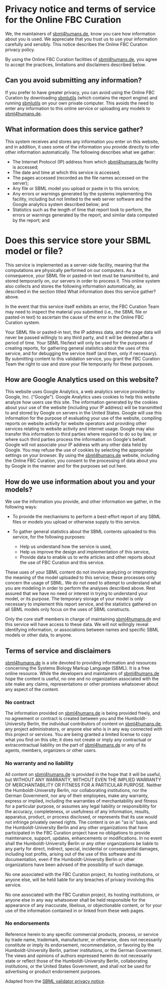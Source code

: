 # Privacy notice and terms of service for the Online FBC Curation

We, the maintainers of [sbml4humans.de](https://sbml4humans.de), know you care how information about you is used. We appreciate that you trust us to use your information carefully and sensibly. This notice describes the Online FBC Curation privacy policy.

By using the Online FBC Curation facilities of [sbml4humans.de](https://sbml4humans.de), you agree to accept the practices, limitations and disclaimers described below. 

## Can you avoid submitting any information?

If you prefer to have greater privacy, you can avoid using the Online FBC Curation by downloading [sbmlutils](https://github.com/matthiaskoenig/sbmlutils) (which contains the report engine) and running [sbmlutils](https://github.com/matthiaskoenig/sbmlutils) on your own private computer. This avoids the need to enter any information to this online service or uploading any models to [sbml4humans.de](https://sbml4humans.de). 

## What information does this service gather?

This system receives and stores any information you enter on this website, and in addition, it uses some of the information you provide directly to infer other information automatically. The following describes what we gather:

* The Internet Protocol (IP) address from which [sbml4humans.de](https://sbml4humans.de) facility is accessed;
* The date and time at which this service is accessed;
* The pages accessed (recorded as the file names accessed on the server);
* Any file or SBML model you upload or paste in to this service;
* Any errors or warnings generated by the systems implementing this facility, including but not limited to the web server software and the Google analytics system described below; and
* Statistics such as the length of time that report took to perform, the errors or warnings generated by the report, and similar data computed by the report; and 

# Does this service store your SBML model or file?

This service is implemented as a server-side facility, meaning that the computations are physically performed on our computers. As a consequence, your SBML file or pasted-in text must be transmitted to, and stored temporarily on, our servers in order to process it. This online system also collects and stores the following information automatically, as described in the section titled What information does this service gather? above.

In the event that this service itself exhibits an error, the FBC Curation Team may need to inspect the material you submitted (i.e., the SBML file or pasted-in text) to ascertain the cause of the error in the Online FBC Curation system.

Your SBML file or pasted-in text, the IP address data, and the page data will never be passed willingly to any third party, and it will be deleted after a period of time. Your SBML file/text will only be used for the purposes of creating reports, for gathering general statistics about the uses of this service, and for debugging the service itself (and then, only if necessary). By submitting content to this validation service, you grant the FBC Curation Team the right to use and store your file temporarily for these purposes. 

## How are Google Analytics used on this website?

This website uses Google Analytics, a web analytics service provided by Google, Inc. ("Google"). Google Analytics uses cookies to help this website analyze how users use this site. The information generated by the cookies about your use of the website (including your IP address) will be transmitted to and stored by Google on servers in the United States. Google will use this information for the purpose of evaluating your use of the website, compiling reports on website activity for website operators and providing other services relating to website activity and internet usage. Google may also transfer this information to third parties where required to do so by law, or where such third parties process the information on Google's behalf. Google will not associate your IP address with any other data held by Google. You may refuse the use of cookies by selecting the appropriate settings on your browser. By using the [sbml4humans.de](https://sbml4humans.de) website, including the Online FBC Curation, you consent to the processing of data about you by Google in the manner and for the purposes set out here. 

## How do we use information about you and your models?

We use the information you provide, and other information we gather, in the following ways:

* To provide the mechanisms to perform a best-effort report of any SBML files or models you upload or otherwise supply to this service. 
  
* To gather general statistics about the SBML contents uploaded to this service, for the following purposes:
  * Help us understand how the service is used, 
  * Help us improve the design and implementation of this service, 
  * Provide data to enable us to write articles and other reports about the use of FBC Curation and this service. 

These uses of your SBML content do not involve analyzing or interpreting the meaning of the model uploaded to this service; these processes only concern the usage of SBML. We do not need to attempt to understand what you are modeling in order to perform the analyses described above. Rest assured that we have no need or interest in trying to understand your model, or its purpose. The temporary storage of your model is only necessary to implement this report service, and the statistics gathered on all SBML models only focus on the uses of SBML constructs.

Only the core staff members in charge of maintaining [sbml4humans.de](https://sbml4humans.de) and this service will have access to these data. We will not willingly reveal identifying information, or associations between names and specific SBML models or other data, to anyone. 

## Terms of service and disclaimers

[sbml4humans.de](https://sbml4humans.de) is a site devoted to providing information and resources concerning the Systems Biology Markup Language (SBML). It is a free online resource. While the developers and maintainers of [sbml4humans.de](https://sbml4humans.de) hope the content is useful, no one and no organization associated with the site make any claims, representations or other promises whatsoever about any aspect of the content.

### No contract

The information provided on [sbml4humans.de](https://sbml4humans.de) is being provided freely, and no agreement or contract is created between you and the Humboldt-University Berlin, the individual contributors of content on [sbml4humans.de](https://sbml4humans.de), any project administrators, or anyone else who is in any way connected with this project or services. You are being granted a limited license to copy what you find on this site; it does not create or imply any contractual or extracontractual liability on the part of [sbml4humans.de](https://sbml4humans.de) or any of its agents, members, organizers or other users.

### No warranty and no liability

All content on [sbml4humans.de](https://sbml4humans.de) is provided in the hope that it will be useful, but WITHOUT ANY WARRANTY, WITHOUT EVEN THE IMPLIED WARRANTY OF MERCHANTABILITY OR FITNESS FOR A PARTICULAR PURPOSE. Neither the Humboldt-University Berlin, nor collaborating institutions, nor the German Government, nor any of their employees, make any warranty, express or implied, including the warranties of merchantability and fitness for a particular purpose, or assumes any legal liability or responsibility for the accuracy, completeness, or usefulness of any information, results, apparatus, product, or process disclosed, or represents that its use would not infringe privately owned rights. The content is on an "as is" basis, and the Humboldt-University Berlin and any other organizations that have participated in the FBC Curation project have no obligations to provide maintenance, support, updates, enhancements or modifications. In no event shall the Humboldt-University Berlin or any other organizations be liable to any party for direct, indirect, special, incidental or consequential damages, including lost profits, arising out of the use of this software and its documentation, even if the Humboldt-University Berlin or other organizations have been advised of the possibility of such damage.

No one associated with the FBC Curation project, its hosting institutions, or anyone else, will be held liable for any breaches of privacy involving this service.

No one associated with the FBC Curation project, its hosting institutions, or anyone else in any way whatsoever shall be held responsible for the appearance of any inaccurate, libelous, or objectionable content, or for your use of the information contained in or linked from these web pages.

### No endorsements

Reference herein to any specific commercial products, process, or service by trade name, trademark, manufacturer, or otherwise, does not necessarily constitute or imply its endorsement, recommendation, or favoring by the Humboldt-University Berlin, partner institutions, or the German Government. The views and opinions of authors expressed herein do not necessarily state or reflect those of the Humboldt-University Berlin, collaborating institutions, or the United States Government, and shall not be used for advertising or product endorsement purposes. 

Adapted from the [SBML validator privacy notice](http://sbml.org/Facilities/Documentation/Privacy_notice_and_terms_of_service_for_the_Online_SBML_Validator).
